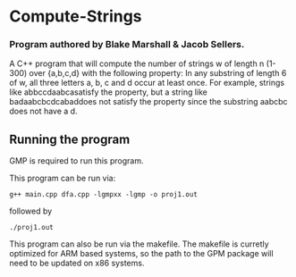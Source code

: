 # Compute-Strings
### Program authored by Blake Marshall & Jacob Sellers.
A C++ program that will compute the number of strings w of length n (1-300) over {a,b,c,d}
with the following property: In any substring of length 6 of w, all three letters a, b, c and d
occur at least once. For example, strings like abbccdaabcasatisfy the property, but a string like
badaabcbcdcabaddoes not satisfy the property since the substring aabcbc does not have a d.

## Running the program

GMP is required to run this program. 

This program can be run via: 

``` g++ main.cpp dfa.cpp -lgmpxx -lgmp -o proj1.out ```

followed by 

``` ./proj1.out ```

This program can also be run via the makefile. The makefile is curretly optimized for ARM based systems, so the path to the GPM package will need to be updated on x86 systems. 
